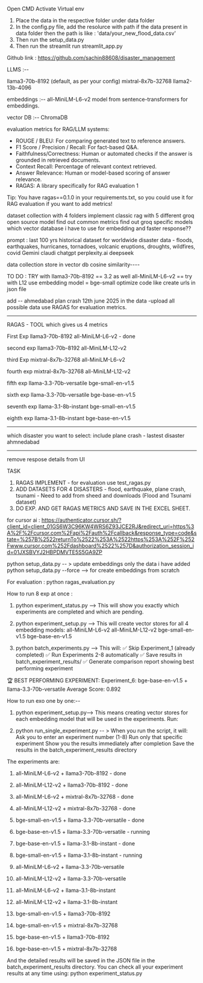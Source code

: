 Open CMD
Activate Virtual env

1. Place the data in the respective folder under data folder
2. In the config.py file, add the resolurce with path if the data present in data folder then the path is like : 'data/your_new_flood_data.csv'
3. Then run the setup_data.py
4. Then run the streamlit run streamlit_app.py 


Github link : https://github.com/sachin88608/disaster_management

LLMS :-- 

llama3-70b-8192 (default, as per your config)
mixtral-8x7b-32768
llama2-13b-4096

embeddings :--
all-MiniLM-L6-v2 model from sentence-transformers for embeddings.

vector DB :--
ChromaDB

evaluation metrics for RAG/LLM systems:

- ROUGE / BLEU: For comparing generated text to reference answers.
- F1 Score / Precision / Recall: For fact-based Q&A.
- Faithfulness/Correctness: Human or automated checks if the answer is grounded in retrieved documents.
- Context Recall: Percentage of relevant context retrieved.
- Answer Relevance: Human or model-based scoring of answer relevance.
- RAGAS: A library specifically for RAG evaluation 1

Tip:
You have ragas==0.1.0 in your requirements.txt, so you could use it for RAG evaluation if you want to add metrics!

dataset collection with 4 folders 
implement classic rag with 5 different groq open source model
find out common metrics 
find out groq specific models 
which vector database i have to use for embedding and faster response??



prompt : last 100 yrs historical dataset for worldwide disaster data - floods, earthquakes, hurricanes, tornadoes, volcanic eruptions, droughts, wildfires, covid 
Gemini 
claudi
chatgpt
perplexity.ai
deepseek


data collection
store in vector db
cosine similarity----



TO DO : 
TRY with llama3-70b-8192 == 3.2 as well 
all-MiniLM-L6-v2 == try with L12
use embedding model = bge-small
optimize code like create urls in json file

add -- ahmedabad plan crash 12th june 2025 in the data -upload all possible data
use RAGAS for evaluation metrics.

----------------------------------
RAGAS - TOOL which gives us 4 metrics

First Exp
llama3-70b-8192   all-MiniLM-L6-v2 - done

second exp
llama3-70b-8192   all-MiniLM-L12-v2

third Exp
mixtral-8x7b-32768   all-MiniLM-L6-v2

fourth exp
mixtral-8x7b-32768   all-MiniLM-L12-v2

fifth exp
llama-3.3-70b-versatile      bge-small-en-v1.5

sixth exp
llama-3.3-70b-versatile      bge-base-en-v1.5

seventh exp
llama-3.1-8b-instant      bge-small-en-v1.5

eighth exp
llama-3.1-8b-instant      bge-base-en-v1.5

------------------------------------
which disaster you want to select: include plane crash - lastest disaster ahmnedabad 

---------------------------------
remove respose details from UI




TASK
1. RAGAS IMPLEMENT - for evaluation use test_ragas.py 
2. ADD DATASETS FOR 4 DISASTERS - flood, earthquake, plane crash, tsunami - Need to add from sheed and downloads (Flood and Tsunami dataset)
3. DO EXP. AND GET RAGAS METRICS AND SAVE IN THE EXCEL SHEET.


for cursor ai : https://authenticator.cursor.sh/?client_id=client_01GS6W3C96KW4WRS6Z93JCE2RJ&redirect_uri=https%3A%2F%2Fcursor.com%2Fapi%2Fauth%2Fcallback&response_type=code&state=%257B%2522returnTo%2522%253A%2522https%253A%252F%252Fwww.cursor.com%252Fdashboard%2522%257D&authorization_session_id=01JXSBVYJ2HBPDMVTE5S5GA9ZP


python setup_data.py -- > update embeddings only the data i have added
python setup_data.py --force --> for create embeddings from scratch

For evaluation : python ragas_evaluation.py


How to run 8 exp at once :

1. python experiment_status.py --> This will show you exactly which experiments are completed and which are pending.

2. python experiment_setup.py --> This will create vector stores for all 4 embedding models:
all-MiniLM-L6-v2
all-MiniLM-L12-v2
bge-small-en-v1.5
bge-base-en-v1.5

3. python batch_experiments.py --> This will:
✅ Skip Experiment_1 (already completed)
✅ Run Experiments 2-8 automatically
✅ Save results in batch_experiment_results/
✅ Generate comparison report showing best performing experiment


🏆 BEST PERFORMING EXPERIMENT:
   Experiment_6: bge-base-en-v1.5 + llama-3.3-70b-versatile
   Average Score: 0.892


How to run exo one by one:--
1. python experiment_setup.py-->  This means creating vector stores for each embedding model that will be used in the experiments. Run:

2. python run_single_experiment.py -- > When you run the script, it will:
Ask you to enter an experiment number (1-8)
Run only that specific experiment
Show you the results immediately after completion
Save the results in the batch_experiment_results directory


The experiments are:
1. all-MiniLM-L6-v2 + llama3-70b-8192 - done
2. all-MiniLM-L12-v2 + llama3-70b-8192 - done
3. all-MiniLM-L6-v2 + mixtral-8x7b-32768 - done
4. all-MiniLM-L12-v2 + mixtral-8x7b-32768 - done
5. bge-small-en-v1.5 + llama-3.3-70b-versatile - done
6. bge-base-en-v1.5 + llama-3.3-70b-versatile - running
7. bge-base-en-v1.5 + llama-3.1-8b-instant - done
8. bge-small-en-v1.5 + llama-3.1-8b-instant - running

9. all-MiniLM-L6-v2 + llama-3.3-70b-versatile
10. all-MiniLM-L12-v2 + llama-3.3-70b-versatile
11. all-MiniLM-L6-v2 + llama-3.1-8b-instant
12. all-MiniLM-L12-v2 + llama-3.1-8b-instant
13. bge-small-en-v1.5 + llama3-70b-8192
14. bge-small-en-v1.5 + mixtral-8x7b-32768
15. bge-base-en-v1.5 + llama3-70b-8192
16. bge-base-en-v1.5 + mixtral-8x7b-32768


And the detailed results will be saved in the JSON file in the batch_experiment_results directory. You can check all your experiment results at any time using:
python experiment_status.py